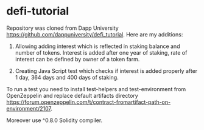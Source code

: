 # defi-tutorial

Repository was cloned from Dapp University https://github.com/dappuniversity/defi_tutorial. Here are my additions: 

1. Allowing adding interest which is reflected in staking balance and number of tokens. Interest is added after one year of staking, rate of interest can be defined by owner of a token farm.

2. Creating Java Script test which checks if interest is added properly after 1 day, 364 days and 400 days of staking.

To run a test you need to install test-helpers and test-environment from OpenZeppelin and replace default artifacts directory https://forum.openzeppelin.com/t/contract-fromartifact-path-on-environment/2107. 

Moreover use ^0.8.0 Solidity compiler.
